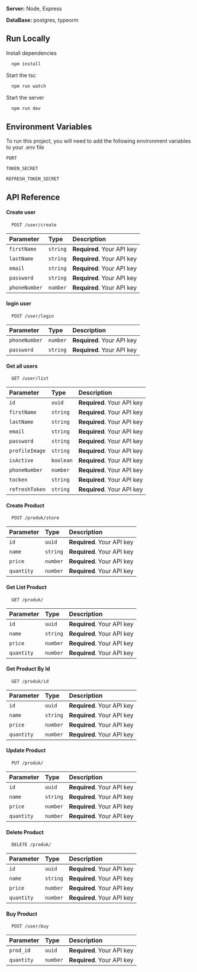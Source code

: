 
**Server:** Node, Express

**DataBase:** postgres, typeorm


## Run Locally


Install dependencies

```bash
  npm install
```

Start the tsc

```bash
  npm run watch
```

Start the server

```bash
  npm run dev
```


## Environment Variables

To run this project, you will need to add the following environment variables to your .env file

`PORT`

`TOKEN_SECRET`

`REFRESH_TOKEN_SECRET`





## API Reference

#### Create user

```http
  POST /user/create
```

| Parameter | Type     | Description                       |
| :-------- | :------- | :-------------------------------- |
| `firstName`      | `string` | **Required**. Your API key |
| `lastName`      | `string` | **Required**. Your API key |
| `email`      | `string` | **Required**. Your API key |
| `password`      | `string` | **Required**. Your API key |
| `phoneNumber`      | `number` | **Required**. Your API key |

#### login user

```http
  POST /user/login
```

| Parameter | Type     | Description                       |
| :-------- | :------- | :-------------------------------- |
| `phoneNumber`      | `number` | **Required**. Your API key |
| `password`      | `string` | **Required**. Your API key |


#### Get all users

```http
  GET /user/list
```

| Parameter | Type     | Description                |
| :-------- | :------- | :------------------------- |
| `id` | `uuid` | **Required**. Your API key |
| `firstName` | `string` | **Required**. Your API key |
| `lastName` | `string` | **Required**. Your API key |
| `email` | `string` | **Required**. Your API key |
| `password` | `string` | **Required**. Your API key |
| `profileImage` | `string` | **Required**. Your API key |
| `isActive` | `boolean` | **Required**. Your API key |
| `phoneNumber` | `number` | **Required**. Your API key |
| `tocken` | `string` | **Required**. Your API key |
| `refreshToken` | `string` | **Required**. Your API key |

#### Create Product

```http
  POST /produk/store
```

| Parameter | Type     | Description                |
| :-------- | :------- | :------------------------- |
| `id` | `uuid` | **Required**. Your API key |
| `name` | `string` | **Required**. Your API key |
| `price` | `number` | **Required**. Your API key |
| `quantity` | `number` | **Required**. Your API key |

#### Get List Product

```http
  GET /produk/
```

| Parameter | Type     | Description                |
| :-------- | :------- | :------------------------- |
| `id` | `uuid` | **Required**. Your API key |
| `name` | `string` | **Required**. Your API key |
| `price` | `number` | **Required**. Your API key |
| `quantity` | `number` | **Required**. Your API key |

#### Get Product By Id

```http
  GET /produk/id
```

| Parameter | Type     | Description                |
| :-------- | :------- | :------------------------- |
| `id` | `uuid` | **Required**. Your API key |
| `name` | `string` | **Required**. Your API key |
| `price` | `number` | **Required**. Your API key |
| `quantity` | `number` | **Required**. Your API key |

#### Update Product

```http
  PUT /produk/
```

| Parameter | Type     | Description                |
| :-------- | :------- | :------------------------- |
| `id` | `uuid` | **Required**. Your API key |
| `name` | `string` | **Required**. Your API key |
| `price` | `number` | **Required**. Your API key |
| `quantity` | `number` | **Required**. Your API key |


#### Delete Product

```http
  DELETE /produk/
```

| Parameter | Type     | Description                |
| :-------- | :------- | :------------------------- |
| `id` | `uuid` | **Required**. Your API key |
| `name` | `string` | **Required**. Your API key |
| `price` | `number` | **Required**. Your API key |
| `quantity` | `number` | **Required**. Your API key |

#### Buy Product
```http
  POST /user/buy
```

| Parameter | Type     | Description                |
| :-------- | :------- | :------------------------- |
| `prod_id` | `uuid` | **Required**. Your API key |
| `quantity` | `number` | **Required**. Your API key |


